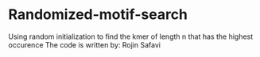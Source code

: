 # Randomized-motif-search
Using random initialization to find the kmer of length n that has the highest occurence 
The code is written by: Rojin Safavi
